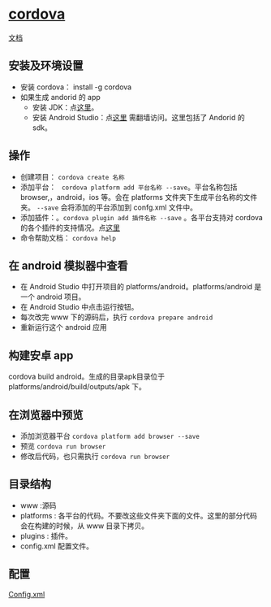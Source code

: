 # [cordova](http://cordova.apache.org/)
[文档](http://cordova.apache.org/docs/en/latest/)

## 安装及环境设置
* 安装 cordova： install -g cordova
* 如果生成 andorid 的 app
  * 安装 JDK：点[这里](http://www.oracle.com/technetwork/java/javase/downloads/jdk7-downloads-1880260.html)。
  * 安装 Android Studio：点[这里](http://developer.android.com/sdk/installing/index.html?pkg=studio) 需翻墙访问。这里包括了 Andorid 的 sdk。

## 操作
* 创建项目： `cordova create 名称`
* 添加平台： ` cordova platform add 平台名称 --save`。平台名称包括 browser,，android，ios 等。会在 platforms 文件夹下生成平台名称的文件夹。 `--save` 会将添加的平台添加到 confg.xml 文件中。
* 添加插件：。`cordova plugin add 插件名称 --save` 。各平台支持对 cordova 的各个插件的支持情况。点[这里](http://cordova.apache.org/docs/en/latest/guide/support/index.html)
* 命令帮助文档： `cordova help`

## 在 android 模拟器中查看
* 在 Android Studio 中打开项目的 platforms/android。platforms/android 是一个 android 项目。
* 在 Android Studio 中点击运行按钮。
* 每次改完 www 下的源码后，执行 `cordova prepare android`
* 重新运行这个 android 应用

## 构建安卓 app
cordova build android。生成的目录apk目录位于 platforms/android/build/outputs/apk 下。

## 在浏览器中预览
* 添加浏览器平台 `cordova platform add browser --save`
* 预览 `cordova run browser`
* 修改后代码，也只需执行 `cordova run browser`


## 目录结构
* www :源码
* platforms : 各平台的代码。不要改这些文件夹下面的文件。这里的部分代码会在构建的时候，从 www 目录下拷贝。
* plugins : 插件。
* config.xml 配置文件。

## 配置
[Config.xml](http://cordova.apache.org/docs/en/latest/config_ref/)
